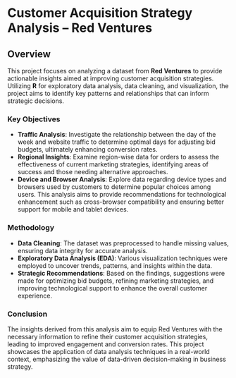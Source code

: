 # Customer Acquisition Strategy Analysis – Red Ventures

## Overview
This project focuses on analyzing a dataset from **Red Ventures** to provide actionable insights aimed at improving customer acquisition strategies. Utilizing **R** for exploratory data analysis, data cleaning, and visualization, the project aims to identify key patterns and relationships that can inform strategic decisions.

### Key Objectives
- **Traffic Analysis**: Investigate the relationship between the day of the week and website traffic to determine optimal days for adjusting bid budgets, ultimately enhancing conversion rates.
- **Regional Insights**: Examine region-wise data for orders to assess the effectiveness of current marketing strategies, identifying areas of success and those needing alternative approaches.
- **Device and Browser Analysis**: Explore data regarding device types and browsers used by customers to determine popular choices among users. This analysis aims to provide recommendations for technological enhancement such as cross-browser compatibility and ensuring better support for mobile and tablet devices.

### Methodology
- **Data Cleaning**: The dataset was preprocessed to handle missing values, ensuring data integrity for accurate analysis.
- **Exploratory Data Analysis (EDA)**: Various visualization techniques were employed to uncover trends, patterns, and insights within the data.
- **Strategic Recommendations**: Based on the findings, suggestions were made for optimizing bid budgets, refining marketing strategies, and improving technological support to enhance the overall customer experience.

### Conclusion
The insights derived from this analysis aim to equip Red Ventures with the necessary information to refine their customer acquisition strategies, leading to improved engagement and conversion rates. This project showcases the application of data analysis techniques in a real-world context, emphasizing the value of data-driven decision-making in business strategy.
